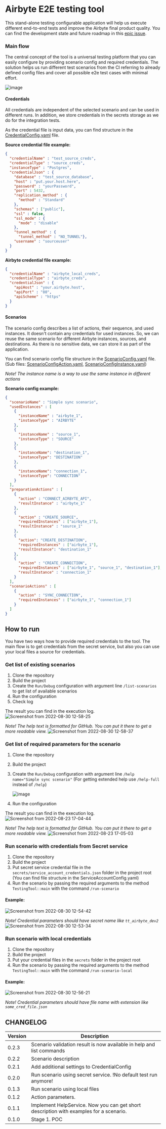 # Airbyte E2E testing tool
This stand-alone testing configurable application will help us execute different end-to-end tests and improve the Airbyte final product quality.
You can find the development state and future roadmap in this [epic issue](https://github.com/airbytehq/airbyte/issues/15152).

### Main flow
The central concept of the tool is a universal testing platform that you can easily configure by providing scenario config and required credentials. The solution helps us run different test scenarios from the CI referring to already defined config files and cover all possible e2e test cases with minimal effort.

![image](https://user-images.githubusercontent.com/30464745/185084724-1fa9ce8e-52d5-4b17-92a6-3ce06e8715f1.png)

#### Credentials
All credentials are independent of the selected scenario and can be used in different runs. In addition, we store credentials in the secrets storage as we do for the integration tests.

As the credential file is input data, you can find structure in the [CredentialConfig.yaml](https://github.com/airbytehq/airbyte-e2e-testing-tool/blob/master/src/main/resources/configmodels/CredentialConfig.yaml) file.

**Source credential file example:**
```json
{
  "credentialName" : "test_source_creds",
  "credentialType" : "source_creds",
  "instanceType" : "Postgres",
  "credentialJson" : {
    "database" : "test_source_database",
    "host" : "put.your.host.here",
    "password" : "yourPassword",
    "port" : 5432,
    "replication_method" : {
      "method" : "Standard"
    },
    "schemas" : ["public"],
    "ssl" : false,
    "ssl_mode" : {
      "mode" : "disable"
    },
    "tunnel_method" : {
      "tunnel_method" : "NO_TUNNEL"},
    "username" : "sourceuser"
  }
}
```
**Airbyte credential file example:**
```json
{
  "credentialName" : "airbyte_local_creds",
  "credentialType" : "airbyte_creds",
  "credentialJson" : {
    "apiHost" : "your.airbyte.host",
    "apiPort" : "80",
    "apiScheme" : "https"
  }
}
```

#### Scenarios
The scenario config describes a list of actions, their sequence, and used instances. It doesn't contain any credentials for used instances. So, we can reuse the same scenario for different Airbyte instances, sources, and destinations. As there is no sensitive data, we can store it as part of the application.

You can find scenario config file structure in the [ScenarioConfig.yaml](https://github.com/airbytehq/airbyte-e2e-testing-tool/blob/master/src/main/resources/configmodels/ScenarioConfig.yaml) file. (Sub files: [ScenarioConfigAction.yaml](https://github.com/airbytehq/airbyte-e2e-testing-tool/blob/master/src/main/resources/configmodels/ScenarioConfigAction.yaml), [ScenarioConfigInstance.yaml](https://github.com/airbytehq/airbyte-e2e-testing-tool/blob/master/src/main/resources/configmodels/ScenarioConfigInstance.yaml))

_Note! The instance name is a way to use the same instance in different actions_

**Scenario config example:**
```json
{
  "scenarioName" : "Simple sync scenario",
  "usedInstances" : [
    {
      "instanceName" : "airbyte_1",
      "instanceType" : "AIRBYTE"
    },
    {
      "instanceName" : "source_1",
      "instanceType" : "SOURCE"
    },
    {
      "instanceName": "destination_1",
      "instanceType": "DESTINATION"
    },
    {
      "instanceName": "connection_1",
      "instanceType": "CONNECTION"
    }
  ],
  "preparationActions" : [
    {
      "action" : "CONNECT_AIRBYTE_API",
      "resultInstance" : "airbyte_1"
    },
    {
      "action" : "CREATE_SOURCE",
      "requiredInstances" : ["airbyte_1"],
      "resultInstance" : "source_1"
    },
    {
      "action": "CREATE_DESTINATION",
      "requiredInstances" : ["airbyte_1"],
      "resultInstance": "destination_1"
    },
    {
      "action" : "CREATE_CONNECTION",
      "requiredInstances" : ["airbyte_1", "source_1", "destination_1"],
      "resultInstance" : "connection_1"
    }
  ],
  "scenarioActions" : [
    {
      "action" : "SYNC_CONNECTION",
      "requiredInstances" : ["airbyte_1", "connection_1"]
    }
  ]
}
```

## How to run
You have two ways how to provide required credentials to the tool. The main flow is to get credentials from the secret service, but also you can use 
your local files a source for credentials.


### Get list of existing scenarios
1. Clone the repository
2. Build the project
3. Create the `Run/Debug` configuration with argument line `/list-scenarios` to get list of available scenarios
4. Run the configuration
5. Check log

The result you can find in the execution log.
![Screenshot from 2022-08-30 12-58-25](https://user-images.githubusercontent.com/30464745/187408450-da041b4d-7390-4965-820c-897c048cae27.png)

_Note! The help text is formatted for GitHub. You can put it there to get a more readable view._
![Screenshot from 2022-08-30 12-58-37](https://user-images.githubusercontent.com/30464745/187408455-314c9538-b016-423a-a341-eb53f7dcc57f.png)

### Get list of required parameters for the scenario
1. Clone the repository
2. Build the project
3. Create the `Run/Debug` configuration with argument line `/help name="Simple sync scenario"` (For getting extended help use `/help-full` instead of `/help`)

   ![image](https://user-images.githubusercontent.com/30464745/186178683-55c29578-44c4-47fb-b4d2-5e2b4da99149.png)

4. Run the configuration

The result you can find in the execution log.
![Screenshot from 2022-08-23 17-04-44](https://user-images.githubusercontent.com/30464745/186179197-68b8c932-c483-4da1-9e0f-91169c335a8d.png)

_Note! The help text is formatted for GitHub. You can put it there to get a more readable view._
![Screenshot from 2022-08-23 17-05-03](https://user-images.githubusercontent.com/30464745/186179206-a8193142-5278-434b-8ddd-d7bc666725b3.png)

### Run scenario with credentials from Secret service
1. Clone the repository
2. Build the project
3. Put secret service credential file in the `secrets/service_account_credentials.json` folder in the project root (You can find file structure in 
the ServiceAccountConfig.yaml)
4. Run the scenario by passing the required arguments to the method `TestingTool::main` with the command `/run-scenario`

#### Example:

![Screenshot from 2022-08-30 12-54-42](https://user-images.githubusercontent.com/30464745/187407611-1eeefdff-2417-41a7-8b8b-4467dc4f885a.png)

_Note! Credential parameters should have secret name like `tt_airbyte_dev2`_
![Screenshot from 2022-08-30 12-53-34](https://user-images.githubusercontent.com/30464745/187407350-1ea6f14f-a55f-47e7-aad9-ec1369d653ba.png)

### Run scenario with local credentials
1. Clone the repository
2. Build the project
3. Put your credential files in the `secrets` folder in the project root
4. Run the scenario by passing the required arguments to the method `TestingTool::main` with the command `/run-scenario-local`

#### Example:

![Screenshot from 2022-08-30 12-56-21](https://user-images.githubusercontent.com/30464745/187407955-7b0be9af-de38-427d-b037-c077fdf2673d.png)

_Note! Credential parameters should have file name with extension like `some_cred_file.json`_

## CHANGELOG

| Version | Description                                                                            |
|---------|----------------------------------------------------------------------------------------|
| 0.2.3   | Scenario validation result is now available in help and list commands                  |
| 0.2.2   | Scenario description                                                                   |
| 0.2.1   | Add additional settings to CredentialConfig                                            |
| 0.2.0   | Run scenario using secret service. !No default test run anymore!                       |
| 0.1.3   | Run scenario using local files                                                         |
| 0.1.2   | Action parameters.                                                                     |
| 0.1.1   | Implement HelpService. Now you can get short description with examples for a scenario. |
| 0.1.0   | Stage 1. POC                                                                           |
